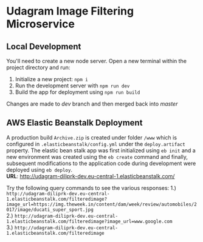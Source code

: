 
# Udagram Image Filtering Microservice

## Local Development

You'll need to create a new node server. Open a new terminal within the project directory and run:

1. Initialize a new project: `npm i`
2. Run the development server with `npm run dev`
3. Build the app for deployment using `npm run build`

Changes are made to *dev* branch and then merged back into *master*

## AWS Elastic Beanstalk Deployment
A production build `Archive.zip` is created under folder `/www` which is configured in `.elasticbeanstalk/config.yml` under the `deploy.artifact` property. The elastic bean stalk app was first initialized using `eb init` and a new environment was created using the `eb create` command and finally, subsequent modifications to the application code during development were deployed  using `eb deploy`.<br>
**URL**: http://udagram-diliprk-dev.eu-central-1.elasticbeanstalk.com/

Try the following query commands to see the various responses:
1.) ```http://udagram-diliprk-dev.eu-central-1.elasticbeanstalk.com/filteredimage?image_url=https://img.theweek.in/content/dam/week/review/automobiles/2017/image/ducati_super_sport.jpg```<br>
2.) ```http://udagram-diliprk-dev.eu-central-1.elasticbeanstalk.com/filteredimage?image_url=www.google.com```<br>
3.) ```http://udagram-diliprk-dev.eu-central-1.elasticbeanstalk.com/filteredimage```
